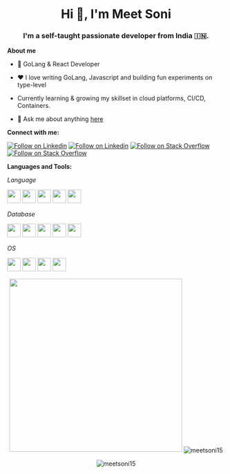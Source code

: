 <h1 align="center">Hi 👋, I'm Meet Soni</h1>
<h3 align="center">I'm a self-taught passionate developer from India 🇮🇳. </h3>

**About me**

- 💼 GoLang & React Developer

- ❤️ I love writing GoLang, Javascript and building fun experiments on type-level

- Currently learning & growing my skillset in cloud platforms, CI/CD, Containers.

- 💬 Ask me about anything [here](https://github.com/meetsoni15/meetsoni15/issues)

**Connect with me:**

[![Follow on Linkedin](https://img.shields.io/badge/website-000000?style=for-the-badge&logo=About.me&logoColor=white)](https://meetsoni.me) 
[![Follow on Linkedin](https://img.shields.io/badge/LinkedIn-0077B5?style=for-the-badge&logo=linkedin&logoColor=white)](https://linkedin.com/in/meetsoni1511) [![Follow on Stack Overflow](https://img.shields.io/badge/Stack_Overflow-FE7A16?style=for-the-badge&logo=stack-overflow&logoColor=white)](https://stackoverflow.com/users/9101858) [![Follow on Stack Overflow](https://img.shields.io/badge/-Hackerrank-2EC866?style=for-the-badge&logo=HackerRank&logoColor=white)](https://stackoverflow.com/users/9101858)  

**Languages and Tools:**

*Language*

<code><img height="31" src="https://img.shields.io/badge/Go-00ADD8?style=for-the-badge&logo=go&logoColor=white"></code>
<code><img height="31" src="https://img.shields.io/badge/PHP-777BB4?style=for-the-badge&logo=php&logoColor=white"></code>
<code><img height="31" src="https://img.shields.io/badge/Node.js-339933?style=for-the-badge&logo=nodedotjs&logoColor=white"></code>
<code><img height="31" src="https://img.shields.io/badge/TypeScript-007ACC?style=for-the-badge&logo=typescript&logoColor=white"></code>
<code><img height="31" src="https://img.shields.io/badge/JavaScript-323330?style=for-the-badge&logo=javascript&logoColor=F7DF1E"></code>


*Database*

<code><img height="31" src="https://img.shields.io/badge/Amazon%20DynamoDB-4053D6?style=for-the-badge&logo=Amazon%20DynamoDB&logoColor=white"></code>
<code><img height="31" src="https://img.shields.io/badge/MongoDB-4EA94B?style=for-the-badge&logo=mongodb&logoColor=white"></code>
<code><img height="31" src="https://img.shields.io/badge/MySQL-005C84?style=for-the-badge&logo=mysql&logoColor=white"></code>
<code><img height="31" src="https://img.shields.io/badge/PostgreSQL-316192?style=for-the-badge&logo=postgresql&logoColor=white"></code>
<code><img height="31" src="https://img.shields.io/badge/redis-%23DD0031.svg?&style=for-the-badge&logo=redis&logoColor=white"></code>

*OS*

<code><img height="31" src="https://img.shields.io/badge/Linux-FCC624?style=for-the-badge&logo=linux&logoColor=black"></code>
<code><img height="31" src="https://img.shields.io/badge/Ubuntu-E95420?style=for-the-badge&logo=ubuntu&logoColor=white"></code>
<code><img height="31" src="https://img.shields.io/badge/Arch_Linux-1793D1?style=for-the-badge&logo=arch-linux&logoColor=white"></code>
<code><img height="31" src="https://img.shields.io/badge/Cent%20OS-262577?style=for-the-badge&logo=CentOS&logoColor=white"></code>

<p align = "center">
  <img src = "https://github-readme-stats.vercel.app/api?username=meetsoni15&show_icons=true&theme=bear" width = 400>
  <img align="center" src="https://github-readme-stats.vercel.app/api/top-langs?username=meetsoni15&show_icons=true&locale=en&theme=bear" alt="meetsoni15" />
</p>


<p align="center"> <img src="https://komarev.com/ghpvc/?username=meetsoni15&label=Profile%20views&color=0e75b6&style=flat" alt="meetsoni15" /> </p>


<!--
**meetsoni15/meetsoni15** is a ✨ _special_ ✨ repository because its `README.md` (this file) appears on your GitHub profile.

Here are some ideas to get you started:

- 🔭 I’m currently working on ...
- 🌱 I’m currently learning ...
- 👯 I’m looking to collaborate on ...
- 🤔 I’m looking for help with ...
- 💬 Ask me about ...
- 📫 How to reach me: ...
- 😄 Pronouns: ...
- ⚡ Fun fact: ...
-->
